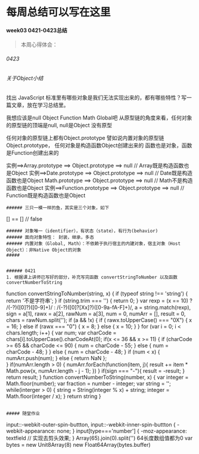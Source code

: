 # 每周总结可以写在这里
#### week03 0421-0423总结

> 本周心得体会：

###### 0423
###### 关于Object小结
找出 JavaScript 标准里有哪些对象是我们无法实现出来的，都有哪些特性？写一篇文章，放在学习总结里。

我想应该是null Object Function Math Global吧 
从原型链的角度来看，任何对象的原型链的顶端是null, null是Object 没有原型

任何对象的原型链上都有Object.prototype
譬如说内置对象的原型链Object.prototype， 任何对象是构造函数Object创建出来的
函数也是对象，函数是Function创建出来的

实例==>Array.prototype ==> Object.prototype ==> null // Array既是构造函数也是Object
实例==>Date.prototype ==> Object.prototype ==> null // Date既是构造函数也是Object
Math.prototype ==> Object.prototype ==> null // Math不是构造函数也是Object
实例==>Function.prototype ==> Object.prototype ==> null // Function既是构造函数也是Object

```
###### 三只一模一样的鱼，其实是三个对象，如下
```
 [] == [] // false
```
###### 对象唯一（identifier），有状态（state），有行为(behavior)
###### 面向对象特性： 封装，继承，多态
###### 内置对象（Global, Math）：不依赖于执行宿主的内建对象，宿主对象（Host Object）：非Native Object的对象
##### 
       

###### 0421
1. 根据课上讲师已写好的部分，补充写完函数 convertStringToNumber 以及函数 convertNumberToString
```
function convertStringToNumber(string, x) {
    if (typeof string !== 'string') {
        return '不是字符串';
    }
    if (string.trim === '') {
        return 0;
    }
    var rexp = (x == 10) ? /(-?)([0]?)([0-9]+)/ : /(-?)([0]?[Xx]?)([0-9a-fA-F]+)/,
    a = string.match(rexp),
    sign = a[1],
    rawx = a[2],
    rawNum = a[3],
    num = 0,
    numArr = [],
    result = 0,
    chars = rawNum.split('');
    if (a && !x) {
        if ( rawx.toUpperCase() === "0X") {
            x = 16;
        } else if (rawx === "0") {
            x = 8;
        } else {
            x = 10;
        }
    }
    for (var i = 0; i < chars.length; i++) {
        var num;
        var charCode = chars[i].toUpperCase().charCodeAt(0);
        if(x <= 36 && x >= 11) {
            if (charCode >= 65 && charCode <= 90) {
                num = charCode - 55;
            } else {
                num = charCode - 48;
            }
        }  else {
            num = charCode - 48;
        }
        if (num < x) {
            numArr.push(num);
        } else {
            return NaN
        };    
    }
    if(numArr.length > 0) {
      numArr.forEach(function(item, j){
          result  += item * Math.pow(x, numArr.length - j - 1);
      })
    }
    if(sign === "-"){
      result = -result;
    }
    return result;
}
function convertNumberToString(number, x) {
    var integer = Math.floor(number);
    var fraction = number - integer;
    var string = '';
    while(interger > 0) {
        string = String(integer % x) + string;
        integer = Math.floor(integer / x);
    }
    return string
}
```

##### 随堂作业
```
input::-webkit-outer-spin-buttton,
input::-webkit-inner-spin-buttton {
    -webkit-appearance: none;
}
input[type==='number'] {
    -moz-appearance: textfield // 实现去剪头效果;
}
Array(65).join(0).split('') 64长度数组值都为0
var bytes = new Unit8Array(8)
new Float64Array(bytes.buffer)
```